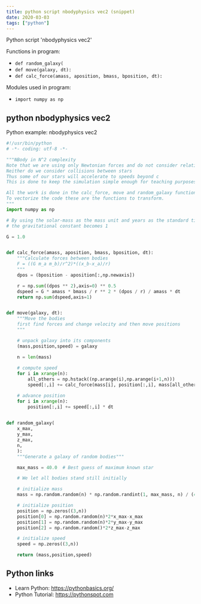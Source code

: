 ```yaml
---
title: python script nbodyphysics vec2 (snippet)
date: 2020-03-03
tags: ["python"]
---
```

Python script 'nbodyphysics vec2'

Functions in program: 
* `def random_galaxy(`
* `def move(galaxy, dt):`
* `def calc_force(amass, aposition, bmass, bposition, dt):`

Modules used in program: 
* `import numpy as np`

## python nbodyphysics vec2

Python example: nbodyphysics vec2

```python
#!/usr/bin/python
# -*- coding: utf-8 -*-

"""NBody in N^2 complexity
Note that we are using only Newtonian forces and do not consider relativity
Neither do we consider collisions between stars
Thus some of our stars will accelerate to speeds beyond c
This is done to keep the simulation simple enough for teaching purposes

All the work is done in the calc_force, move and random_galaxy functions.
To vectorize the code these are the functions to transform.
"""
import numpy as np

# By using the solar-mass as the mass unit and years as the standard time-unit
# the gravitational constant becomes 1

G = 1.0


def calc_force(amass, aposition, bmass, bposition, dt):
    """Calculate forces between bodies
    F = ((G m_a m_b)/r^2)*((x_b-x_a)/r)
    """
    dpos = (bposition - aposition[:,np.newaxis])

    r = np.sum((dpos ** 2),axis=0) ** 0.5
    dspeed = G * amass * bmass / r ** 2 * (dpos / r) / amass * dt
    return np.sum(dspeed,axis=1)


def move(galaxy, dt):
    """Move the bodies
    first find forces and change velocity and then move positions
    """

    # unpack galaxy into its components
    (mass,position,speed) = galaxy

    n = len(mass)
    
    # compute speed
    for i in xrange(n):
        all_others = np.hstack((np.arange(i),np.arange(i+1,n)))
        speed[:,i] += calc_force(mass[i], position[:,i], mass[all_others], position[:,all_others], dt)

    # advance position
    for i in xrange(n):
        position[:,i] += speed[:,i] * dt
    

def random_galaxy(
    x_max,
    y_max,
    z_max,
    n,
    ):
    """Generate a galaxy of random bodies"""

    max_mass = 40.0  # Best guess of maximum known star

    # We let all bodies stand still initially

    # initialize mass
    mass = np.random.random(n) * np.random.randint(1, max_mass, n) / (4 * np.pi ** 2)

    # initialize position
    position = np.zeros((3,n))
    position[0] = np.random.random(n)*2*x_max-x_max
    position[1] = np.random.random(n)*2*y_max-y_max
    position[2] = np.random.random()*2*z_max-z_max

    # initialize speed
    speed = np.zeros((3,n))

    return (mass,position,speed)


```

## Python links

- Learn Python: https://pythonbasics.org/
- Python Tutorial: https://pythonspot.com
